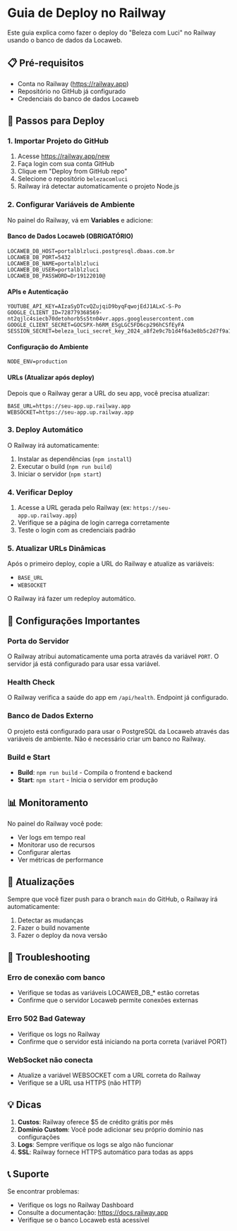 # Guia de Deploy no Railway

Este guia explica como fazer o deploy do "Beleza com Luci" no Railway usando o banco de dados da Locaweb.

## 📋 Pré-requisitos

- Conta no Railway (https://railway.app)
- Repositório no GitHub já configurado
- Credenciais do banco de dados Locaweb

## 🚀 Passos para Deploy

### 1. Importar Projeto do GitHub

1. Acesse https://railway.app/new
2. Faça login com sua conta GitHub
3. Clique em "Deploy from GitHub repo"
4. Selecione o repositório `belezacomluci`
5. Railway irá detectar automaticamente o projeto Node.js

### 2. Configurar Variáveis de Ambiente

No painel do Railway, vá em **Variables** e adicione:

#### Banco de Dados Locaweb (OBRIGATÓRIO)
```
LOCAWEB_DB_HOST=portalblzluci.postgresql.dbaas.com.br
LOCAWEB_DB_PORT=5432
LOCAWEB_DB_NAME=portalblzluci
LOCAWEB_DB_USER=portalblzluci
LOCAWEB_DB_PASSWORD=Dr19122010@
```

#### APIs e Autenticação
```
YOUTUBE_API_KEY=AIzaSyDTcvQZujqiD9byqFqwojEdJ1ALxC-S-Po
GOOGLE_CLIENT_ID=728779368569-nt2qjlc4siecb70detohorb5s5tn04vr.apps.googleusercontent.com
GOOGLE_CLIENT_SECRET=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
SESSION_SECRET=beleza_luci_secret_key_2024_a8f2e9c7b1d4f6a3e8b5c2d7f9a1e4b6c3d8f2a5e7b9c1d4f6a8e2b5c7d9f1a3e6
```

#### Configuração do Ambiente
```
NODE_ENV=production
```

#### URLs (Atualizar após deploy)
Depois que o Railway gerar a URL do seu app, você precisa atualizar:
```
BASE_URL=https://seu-app.up.railway.app
WEBSOCKET=https://seu-app.up.railway.app
```

### 3. Deploy Automático

O Railway irá automaticamente:
1. Instalar as dependências (`npm install`)
2. Executar o build (`npm run build`)
3. Iniciar o servidor (`npm start`)

### 4. Verificar Deploy

1. Acesse a URL gerada pelo Railway (ex: `https://seu-app.up.railway.app`)
2. Verifique se a página de login carrega corretamente
3. Teste o login com as credenciais padrão

### 5. Atualizar URLs Dinâmicas

Após o primeiro deploy, copie a URL do Railway e atualize as variáveis:
- `BASE_URL`
- `WEBSOCKET`

O Railway irá fazer um redeploy automático.

## 🔧 Configurações Importantes

### Porta do Servidor
O Railway atribui automaticamente uma porta através da variável `PORT`. O servidor já está configurado para usar essa variável.

### Health Check
O Railway verifica a saúde do app em `/api/health`. Endpoint já configurado.

### Banco de Dados Externo
O projeto está configurado para usar o PostgreSQL da Locaweb através das variáveis de ambiente. Não é necessário criar um banco no Railway.

### Build e Start
- **Build**: `npm run build` - Compila o frontend e backend
- **Start**: `npm start` - Inicia o servidor em produção

## 📊 Monitoramento

No painel do Railway você pode:
- Ver logs em tempo real
- Monitorar uso de recursos
- Configurar alertas
- Ver métricas de performance

## 🔄 Atualizações

Sempre que você fizer push para o branch `main` do GitHub, o Railway irá automaticamente:
1. Detectar as mudanças
2. Fazer o build novamente
3. Fazer o deploy da nova versão

## 🐛 Troubleshooting

### Erro de conexão com banco
- Verifique se todas as variáveis LOCAWEB_DB_* estão corretas
- Confirme que o servidor Locaweb permite conexões externas

### Erro 502 Bad Gateway
- Verifique os logs no Railway
- Confirme que o servidor está iniciando na porta correta (variável PORT)

### WebSocket não conecta
- Atualize a variável WEBSOCKET com a URL correta do Railway
- Verifique se a URL usa HTTPS (não HTTP)

## 💡 Dicas

1. **Custos**: Railway oferece $5 de crédito grátis por mês
2. **Domínio Custom**: Você pode adicionar seu próprio domínio nas configurações
3. **Logs**: Sempre verifique os logs se algo não funcionar
4. **SSL**: Railway fornece HTTPS automático para todas as apps

## 📞 Suporte

Se encontrar problemas:
- Verifique os logs no Railway Dashboard
- Consulte a documentação: https://docs.railway.app
- Verifique se o banco Locaweb está acessível
